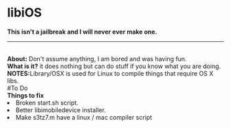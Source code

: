 # libiOS
<b>This isn't a jailbreak and I will never ever make one.</b>
<hr> 
</br>
<b>About:</b> Don't assume anything, I am bored and was having fun. 
</br>
<b>What is it?</b> it does nothing but can do stuff if you know what you are doing. 
</br>
<b>NOTES:</b>Library/OSX is used for Linux to compile things that require OS X libs.
</br> 
</hr> 
#To Do
</br> 
<b>Things to fix</b> 
<li>Broken start.sh script.</li> 
<li>Better libimobiledevice installer.</li> 
<li>Make s3tz7.m have a linux / mac compiler script </li> 

